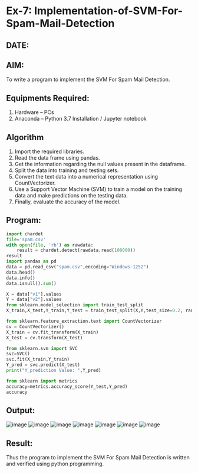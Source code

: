 # Ex-7: Implementation-of-SVM-For-Spam-Mail-Detection
## DATE:
## AIM:
To write a program to implement the SVM For Spam Mail Detection.

## Equipments Required:
1. Hardware – PCs
2. Anaconda – Python 3.7 Installation / Jupyter notebook

## Algorithm
1. Import the required libraries.
2. Read the data frame using pandas.
3. Get the information regarding the null values present in the dataframe.
4. Split the data into training and testing sets.
5. Convert the text data into a numerical representation using CountVectorizer.
6. Use a Support Vector Machine (SVM) to train a model on the training data and make predictions on the testing data.
7. Finally, evaluate the accuracy of the model.

## Program:
```Python
import chardet 
file='spam.csv'
with open(file, 'rb') as rawdata: 
    result = chardet.detect(rawdata.read(100000))
result
import pandas as pd
data = pd.read_csv("spam.csv",encoding="Windows-1252")
data.head()
data.info()
data.isnull().sum()

X = data["v1"].values
Y = data["v2"].values
from sklearn.model_selection import train_test_split
X_train,X_test,Y_train,Y_test = train_test_split(X,Y,test_size=0.2, random_state=0)

from sklearn.feature_extraction.text import CountVectorizer
cv = CountVectorizer()
X_train = cv.fit_transform(X_train)
X_test = cv.transform(X_test)

from sklearn.svm import SVC
svc=SVC()
svc.fit(X_train,Y_train)
Y_pred = svc.predict(X_test)
print("Y_prediction Value: ",Y_pred)

from sklearn import metrics
accuracy=metrics.accuracy_score(Y_test,Y_pred)
accuracy
```
## Output:
![image](https://github.com/RahulM2005R/Implementation-of-SVM-For-Spam-Mail-Detection/assets/166299886/44799fa3-ece7-4462-be26-90ecb6fd4836)
![image](https://github.com/RahulM2005R/Implementation-of-SVM-For-Spam-Mail-Detection/assets/166299886/66d76051-4607-4d8a-bb69-47877a51c4ef)
![image](https://github.com/RahulM2005R/Implementation-of-SVM-For-Spam-Mail-Detection/assets/166299886/ab54471e-e31c-4eca-a501-e35f11d1f8da)
![image](https://github.com/RahulM2005R/Implementation-of-SVM-For-Spam-Mail-Detection/assets/166299886/72308b35-ee91-4cbc-b8f8-ef14466fbaa1)
![image](https://github.com/RahulM2005R/Implementation-of-SVM-For-Spam-Mail-Detection/assets/166299886/a830ff21-4db0-4dbd-a14a-d71fd74df8ec)
![image](https://github.com/RahulM2005R/Implementation-of-SVM-For-Spam-Mail-Detection/assets/166299886/c8430281-3a88-4acd-a387-304ff1003b67)
![image](https://github.com/RahulM2005R/Implementation-of-SVM-For-Spam-Mail-Detection/assets/166299886/b94818ae-7a21-4cb7-9f65-9b5773a47f8c)


## Result:
Thus the program to implement the SVM For Spam Mail Detection is written and verified using python programming.
